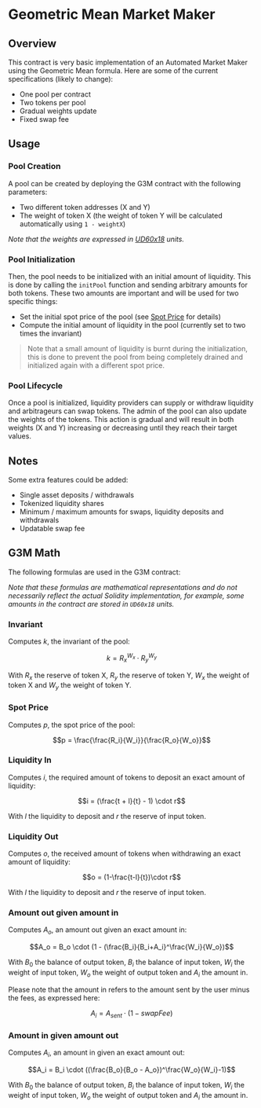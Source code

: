 # Geometric Mean Market Maker

## Overview

This contract is very basic implementation of an Automated Market Maker using the
Geometric Mean formula. Here are some of the current specifications (likely to change):
- One pool per contract
- Two tokens per pool
- Gradual weights update
- Fixed swap fee

## Usage

### Pool Creation

A pool can be created by deploying the G3M contract with the following parameters:
- Two different token addresses (X and Y)
- The weight of token X (the weight of token Y will be calculated automatically
using `1 - weightX`)

*Note that the weights are expressed in [UD60x18](https://github.com/paulrberg/prb-math/#ud60x18) units.*

### Pool Initialization

Then, the pool needs to be initialized with an initial amount of liquidity. This is done by calling the `initPool` function and sending arbitrary amounts for both tokens. These two amounts are important and will be used for two specific things:
- Set the initial spot price of the pool (see [Spot Price](#spot-price) for details)
- Compute the initial amount of liquidity in the pool (currently set to two times
the invariant)

> Note that a small amount of liquidity is burnt during the initialization, this is done to prevent the pool from being completely drained and initialized again with a different spot price.

### Pool Lifecycle

Once a pool is initialized, liquidity providers can supply or withdraw liquidity
and arbitrageurs can swap tokens.
The admin of the pool can also update the weights of the tokens. This action is
gradual and will result in both weights (X and Y) increasing or decreasing until
they reach their target values.

## Notes

Some extra features could be added:
- Single asset deposits / withdrawals
- Tokenized liquidity shares
- Minimum / maximum amounts for swaps, liquidity deposits and withdrawals
- Updatable swap fee

## G3M Math

The following formulas are used in the G3M contract:

*Note that these formulas are mathematical representations and do not necessarily reflect the actual Solidity implementation, for example, some amounts in the contract are stored in `UD60x18` units.*

### Invariant

Computes $k$, the invariant of the pool:

$$k ={R_x}^{W_x}\cdot{R_y}^{W_y}$$

With $R_x$ the reserve of token X, $R_y$ the reserve of token Y, $W_x$ the weight of token X and $W_y$ the weight of token Y.

### Spot Price

Computes $p$, the spot price of the pool:

$$p = \frac{\frac{R_i}{W_i}}{\frac{R_o}{W_o}}$$

### Liquidity In

Computes $i$, the required amount of tokens to deposit an exact amount of liquidity:

$$i = (\frac{t + l}{t} - 1) \cdot r$$

With $l$ the liquidity to deposit and $r$ the reserve of input token.

### Liquidity Out

Computes $o$, the received amount of tokens when withdrawing an exact amount of liquidity:

$$o = (1-\frac{t-l}{t})\cdot r$$

With $l$ the liquidity to deposit and $r$ the reserve of input token.

### Amount out given amount in

Computes $A_o$, an amount out given an exact amount in:

$$A_o = B_o \cdot (1 - (\frac{B_i}{B_i+A_i}^\frac{W_i}{W_o})$$

With $B_0$ the balance of output token, $B_i$ the balance of input token, $W_i$ the weight of input token, $W_o$ the weight of output token and $A_i$ the amount in.

Please note that the amount in refers to the amount sent by the user minus the fees, as expressed here:

$$A_i = A_{sent} \cdot (1 - swapFee)$$

### Amount in given amount out

Computes $A_i$, an amount in given an exact amount out:

$$A_i = B_i \cdot ((\frac{B_o}{B_o - A_o})^\frac{W_o}{W_i}-1)$$

With $B_0$ the balance of output token, $B_i$ the balance of input token, $W_i$ the weight of input token, $W_o$ the weight of output token and $A_i$ the amount in.
